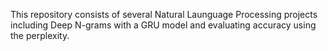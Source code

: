 This repository consists of several Natural Launguage Processing projects including Deep N-grams with a GRU model and evaluating accuracy using the perplexity.
